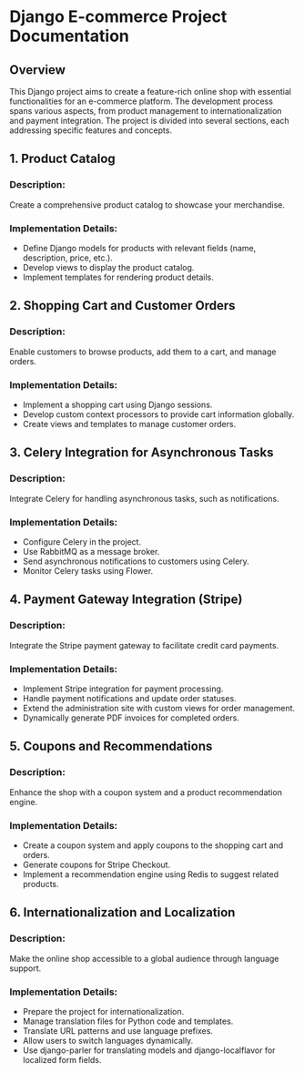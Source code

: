 # Django E-commerce Project Documentation

## Overview

This Django project aims to create a feature-rich online shop with essential functionalities for an e-commerce platform. The development process spans various aspects, from product management to internationalization and payment integration. The project is divided into several sections, each addressing specific features and concepts.

## 1. Product Catalog

### Description:

Create a comprehensive product catalog to showcase your merchandise.

### Implementation Details:

- Define Django models for products with relevant fields (name, description, price, etc.).
- Develop views to display the product catalog.
- Implement templates for rendering product details.

## 2. Shopping Cart and Customer Orders

### Description:

Enable customers to browse products, add them to a cart, and manage orders.

### Implementation Details:

- Implement a shopping cart using Django sessions.
- Develop custom context processors to provide cart information globally.
- Create views and templates to manage customer orders.

## 3. Celery Integration for Asynchronous Tasks

### Description:

Integrate Celery for handling asynchronous tasks, such as notifications.

### Implementation Details:

- Configure Celery in the project.
- Use RabbitMQ as a message broker.
- Send asynchronous notifications to customers using Celery.
- Monitor Celery tasks using Flower.

## 4. Payment Gateway Integration (Stripe)

### Description:

Integrate the Stripe payment gateway to facilitate credit card payments.

### Implementation Details:

- Implement Stripe integration for payment processing.
- Handle payment notifications and update order statuses.
- Extend the administration site with custom views for order management.
- Dynamically generate PDF invoices for completed orders.

## 5. Coupons and Recommendations

### Description:

Enhance the shop with a coupon system and a product recommendation engine.

### Implementation Details:

- Create a coupon system and apply coupons to the shopping cart and orders.
- Generate coupons for Stripe Checkout.
- Implement a recommendation engine using Redis to suggest related products.

## 6. Internationalization and Localization

### Description:

Make the online shop accessible to a global audience through language support.

### Implementation Details:

- Prepare the project for internationalization.
- Manage translation files for Python code and templates.
- Translate URL patterns and use language prefixes.
- Allow users to switch languages dynamically.
- Use django-parler for translating models and django-localflavor for localized form fields.
